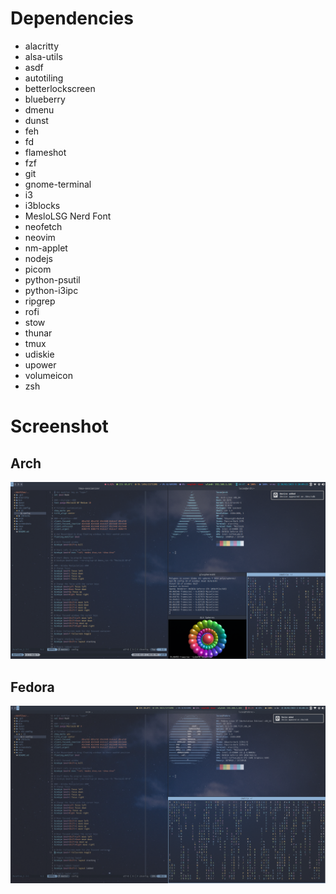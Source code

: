 # Dependencies
- alacritty
- alsa-utils
- asdf
- autotiling
- betterlockscreen
- blueberry
- dmenu
- dunst
- feh
- fd
- flameshot
- fzf
- git
- gnome-terminal
- i3
- i3blocks
- MesloLSG Nerd Font
- neofetch
- neovim
- nm-applet
- nodejs
- picom
- python-psutil
- python-i3ipc
- ripgrep
- rofi
- stow
- thunar
- tmux
- udiskie
- upower
- volumeicon
- zsh

# Screenshot

## Arch
![Alt text](./screenshots/arch.png "Arch")

## Fedora
![Alt text](./screenshots/fedora.png "Fedora")
